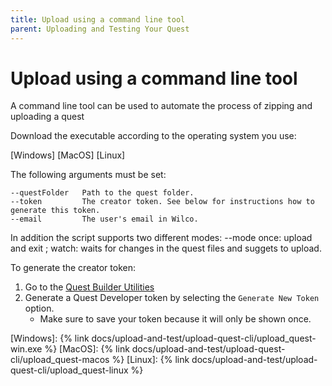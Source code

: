 ```yaml
---
title: Upload using a command line tool
parent: Uploading and Testing Your Quest
---
```



# Upload using a command line tool

A command line tool can be used to automate the process of zipping and uploading a quest

Download the executable according to the operating system you use:

[Windows] [MacOS] [Linux]

The following arguments must be set:

	--questFolder	Path to the quest folder.
	--token			The creator token. See below for instructions how to generate this token.
	--email			The user's email in Wilco.
  
In addition the script supports two different modes:
	--mode			once: upload and exit ; watch: waits for changes in the quest files and suggets to upload.

To generate the creator token:
1. Go to the [Quest Builder Utilities](https://app.wilco.gg/quest-builder-utils)
2. Generate a Quest Developer token by selecting the `Generate New Token` option. 
    - Make sure to save your token because it will only be shown once. 

[Windows]: {% link docs/upload-and-test/upload-quest-cli/upload_quest-win.exe %}
[MacOS]: {% link docs/upload-and-test/upload-quest-cli/upload_quest-macos %}
[Linux]: {% link docs/upload-and-test/upload-quest-cli/upload_quest-linux %}
